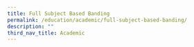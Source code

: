```yaml
---
title: Full Subject Based Banding
permalink: /education/academic/full-subject-based-banding/
description: ""
third_nav_title: Academic
---
```

